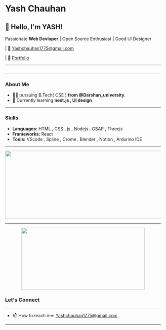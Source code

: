 # Yash Chauhan

## 👋 Hello, I'm YASH!

Passionate **Web Devloper** | Open Source Enthusiast | Good UI Designer

| 📧 Yashchauhan1775@gmail.com

| 🚀 [Portfolio](https://yash-chauhan.vercel.app/)

---
<div id="header" align="left">
  <img src="https://komarev.com/ghpvc/?username=yashchauhan008&style=for-the-badge&color=blue" alt=""/>
</div>

---

### About Me

- 👨‍💻 pursuing B.Tech( CSE ) **from @Darshan_university**.
- 🌱 Currently learning **next.js , UI design**

---

### Skills

- **Languages:** HTML , CSS , js , Nodejs , GSAP , Threejs
- **Frameworks:** React 
- **Tools:** VScode , Spline , Crome , Blender , Notion , Ardurino IDE

---

<p align="center">
  <img width="800" height="220" src="https://streak-stats.demolab.com?user=yashchauhan008&theme=highcontrast&hide_border=true&border_radius=5&card_width=800">
</p>


---


<p align="center">
<!--   <img width="600" height="200" src="https://github-readme-stats.vercel.app/api?username=yashchauhan008&show_icons=true&theme=vision-friendly-dark"> -->
  <img width="400" height="200" src="https://github-readme-stats.vercel.app/api/top-langs/?username=yashchauhan008&size_weight=0.0005&count_weight=0.3&layout=compact&theme=vision-friendly-dark">
</p>
 


### Let's Connect

---

- 📫 How to reach me: Yashchauhan1775@gmail.com

---
